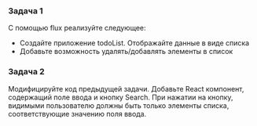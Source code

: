 ### Задача 1 
С помощью flux реализуйте следующее: 
* Создайте приложение todoList. Отображайте данные в виде списка 
* Добавьте возможность удалять/добавлять элементы в список 

### Задача 2 
Модифицируйте код предыдущей задачи. Добавьте React компонент, содержащий поле ввода и кнопку Search. При нажатии на кнопку,  видимыми пользователю должны быть только элементы списка, соответствующие значению поля ввода. 
